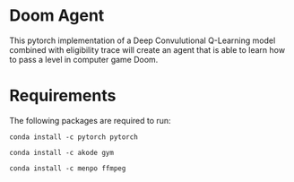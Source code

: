 # Doom Agent

This pytorch implementation of a Deep Convulutional Q-Learning model combined with eligibility trace will create an agent that is able to learn how to pass a level in computer game Doom.

# Requirements

The following packages are required to run:

`conda install -c pytorch pytorch`

`conda install -c akode gym`

`conda install -c menpo ffmpeg`
